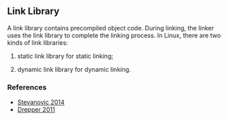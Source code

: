 ## Link Library

A link library contains precompiled object code. During linking, the linker uses 
the link library to complete the linking process. In Linux, there are two kinds 
of link libraries:

1) static link library for static linking;

2) dynamic link library for dynamic linking. 

### References

* [Stevanovic 2014](../../../doc/biblio.md#headBB6)
* [Drepper 2011](../../../doc/free_books.md#headFB3)
